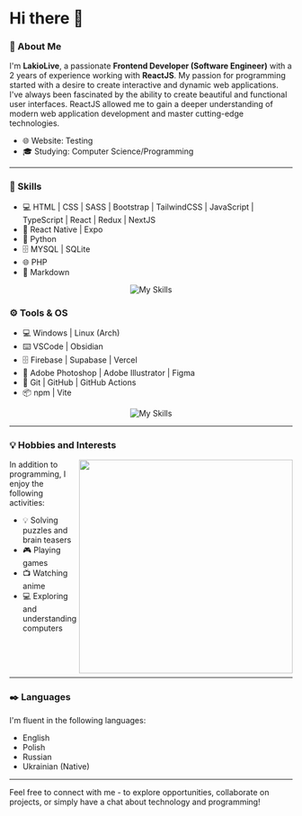 # Hi there 👋

### 🚀 About Me

I'm **LakioLive**, a passionate **Frontend Developer (Software Engineer)** with a 2 years of experience working with **ReactJS**. My passion for programming started with a desire to create interactive and dynamic web applications. I've always been fascinated by the ability to create beautiful and functional user interfaces. ReactJS allowed me to gain a deeper understanding of modern web application development and master cutting-edge technologies.

- 🌐 Website: Testing
- 🎓 Studying: Computer Science/Programming

-----

### 📔 Skills
- 💻 HTML | CSS | SASS | Bootstrap | TailwindCSS | JavaScript | TypeScript | React | Redux | NextJS
- 📱 React Native | Expo
- 🐍 Python
- 🗄️ MYSQL | SQLite
- 🌐 PHP
- 📄 Markdown

<div align="center">
  
![My Skills](https://skillicons.dev/icons?i=html,css,sass,bootstrap,tailwind,js,ts,react,redux,nextjs,php,mysql,sqlite,py,md)

</div>

### ⚙️ Tools & OS

- 💻 Windows | Linux (Arch)
- ⌨️ VSCode | Obsidian
- 🗄️ Firebase | Supabase | Vercel
- 🎨 Adobe Photoshop | Adobe Illustrator | Figma
- 🔗 Git | GitHub | GitHub Actions
- 📦 npm | Vite

<div align="center">
  
![My Skills](https://skillicons.dev/icons?i=arch,vscode,obsidian,firebase,supabase,vercel,ai,ps,figma,git,github,githubactions,npm,vite)

</div>

-----

### 💡 Hobbies and Interests

<img align="right" src="https://media.tenor.com/XevAvZHUKh0AAAAC/anime.gif" width="380px">

In addition to programming, I enjoy the following activities:
- 💡 Solving puzzles and brain teasers
- 🎮 Playing games
- 📺 Watching anime
- 💻 Exploring and understanding computers

<br><br><br>

-----

### ✒️ Languages

I'm fluent in the following languages:

- English
- Polish
- Russian
- Ukrainian (Native)

-----

Feel free to connect with me - to explore opportunities, collaborate on projects, or simply have a chat about technology and programming!
